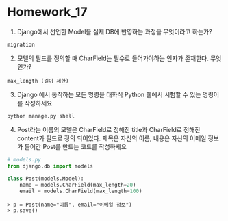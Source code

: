 # Homework_17

1. Django에서 선언한 Model을 실제 DB에 반영하는 과정을 무엇이라고 하는가?

```
migration
```

2. 모델의 필드를 정의할 때 CharField는 필수로 들어가야하는 인자가 존재한다. 무엇인가?

```
max_length (길이 제한)
```

3. Django 에서 동작하는 모든 명령을 대화식 Python 쉘에서 시험할 수 있는 명령어를 작성하세요

```
python manage.py shell
```

4. Post라는 이름의 모델은 CharField로 정해진 title과 CharField로 정해진 content가 필드로 정의 되어있다. 제목은 자신의 이름, 내용은 자신의 이메일 정보가 들어간 Post를 만드는 코드를 작성하세요

``` python
# models.py
from django.db import models

class Post(models.Model):
    name = models.CharField(max_length=20)
    email = models.CharField(max_length=100)
```
``` 
> p = Post(name="이름", email="이메일 정보")
> p.save()
```